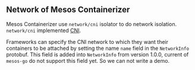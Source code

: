 Network of Mesos Containerizer
----

Mesos Containerizer use `network/cni` isolator to do network isolation.
`network/cni` implemented [CNI](09_network_cni.md).

Frameworks can specify the CNI network to which they want their containers to be attached by setting the name `name`
field in the `NetworkInfo` protobuf. This field is added into `NetworkInfo` from version 1.0.0, current of `mesos-go`
do not support this field yet. So we can not write a demo.